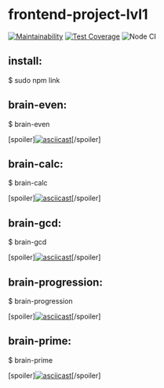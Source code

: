 # frontend-project-lvl1

[![Maintainability](https://api.codeclimate.com/v1/badges/a99a88d28ad37a79dbf6/maintainability)](https://codeclimate.com/github/codeclimate/codeclimate/maintainability)
[![Test Coverage](https://api.codeclimate.com/v1/badges/a99a88d28ad37a79dbf6/test_coverage)](https://codeclimate.com/github/codeclimate/codeclimate/test_coverage)
![Node CI](https://github.com/sdwayy/frontend-project-lvl1/workflows/Node%20CI/badge.svg?branch=master)

## install:
  $ sudo npm link

## brain-even:
  $ brain-even

[spoiler][![asciicast](https://asciinema.org/a/9WCCk6Y9Wvka43cSKgP6dYNIi.svg)](https://asciinema.org/a/9WCCk6Y9Wvka43cSKgP6dYNIi)[/spoiler]

## brain-calc: 

  $ brain-calc

[spoiler][![asciicast](https://asciinema.org/a/PEXjlrihbkyFUeA9A8UHXKulG.svg)](https://asciinema.org/a/PEXjlrihbkyFUeA9A8UHXKulG)[/spoiler]

## brain-gcd:

  $ brain-gcd

[spoiler][![asciicast](https://asciinema.org/a/QWQWWR0FZAv2tm8WhskPWGSgh.svg)](https://asciinema.org/a/QWQWWR0FZAv2tm8WhskPWGSgh)[/spoiler]

## brain-progression:

  $ brain-progression

[spoiler][![asciicast](https://asciinema.org/a/7DOUJ3G7m2uJWECfiFI0rES6Y.svg)](https://asciinema.org/a/7DOUJ3G7m2uJWECfiFI0rES6Y)[/spoiler]

## brain-prime:

  $ brain-prime

[spoiler][![asciicast](https://asciinema.org/a/ABewf5EUe26ALZtvS5aO6ZvEO.svg)](https://asciinema.org/a/ABewf5EUe26ALZtvS5aO6ZvEO)[/spoiler]